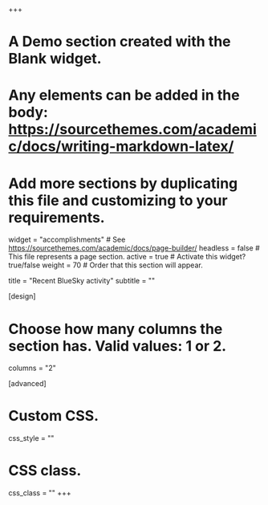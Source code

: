 +++
# A Demo section created with the Blank widget.
# Any elements can be added in the body: https://sourcethemes.com/academic/docs/writing-markdown-latex/
# Add more sections by duplicating this file and customizing to your requirements.

widget = "accomplishments"  # See https://sourcethemes.com/academic/docs/page-builder/
headless = false  # This file represents a page section.
active = true  # Activate this widget? true/false
weight = 70  # Order that this section will appear.

title = "Recent BlueSky activity"
subtitle = ""

[design]
  # Choose how many columns the section has. Valid values: 1 or 2.
  columns = "2"

[advanced]
 # Custom CSS.
 css_style = ""

 # CSS class.
 css_class = ""
+++

<script async src="https://bst.heion.net/timeline.js" data-handle="milanlp.bsky.social" data-theme="light" data-width="620" data-height="300" data-lang="en" data-pin="0" data-rp="0"></script>
